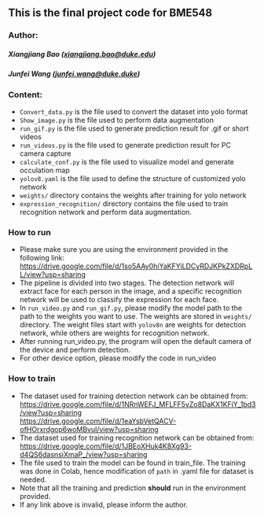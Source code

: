 ## This is the final project code for BME548

### Author:
##### Xiangjiang Bao (xiangjiang.bao@duke.edu)
##### Junfei Wang (junfei.wang@duke.duke)

### Content:
* `Convert_data.py` is the file used to convert the dataset into yolo format
* `Show_image.py` is the file used to perform data augmentation
* `run_gif.py` is the file used to generate prediction result for .gif or short videos
* `run_videos.py` is the file used to generate prediction result for PC camera capture
* `calculate_conf.py` is the file used to visualize model and generate occulation map
* `yolov8.yaml` is the file used to define the structure of customized yolo network
* `weights/` directory contains the weights after training for yolo network
* `expression_recognition/` directory contains the file used to train recognition network and perform data augmentation.

### How to run
* Please make sure you are using the environment provided in the following link:\
https://drive.google.com/file/d/1so5AAy0hiYaKFYiLDCyRDJKPkZXDRpLL/view?usp=sharing 
* The pipeline is divided into two stages. The detection network will extract face for each person in the image, and a specific recognition network will be used to classify the expression for each face.
* In `run_video.py` and `run_gif.py`, please modify the model path to the path to the weights
you want to use. The weights are stored in `weights/` directory. The weight files start with `yolov8n` are weights for detection network, while others are weights for recognition network.
* After running run_video.py, the program will open the default camera of the device and perform detection.
* For other device option, please modify the code in run_video


### How to train
* The dataset used for training detection network can be obtained from:
https://drive.google.com/file/d/1NRnWEFJ_MFLFF5yZo8DaKX1KFjY_1bd3/view?usp=sharing \
https://drive.google.com/file/d/1eaYsbVetQACV-ofHOrxrdgop6woMBvul/view?usp=sharing 
* The dataset used for training recognition network can be obtained from:\
https://drive.google.com/file/d/1JBEoXHuk4K8Xg93-d4QS6dasnsiXmaP_/view?usp=sharing
* The file used to train the model can be found in train_file. The training was done in
Colab, hence modification of `path` in .yaml file for dataset is needed.
* Note that all the training and prediction __should__ run in the environment provided.
* If any link above is invalid, please inform the author.



